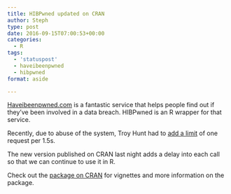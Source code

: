 ```yaml
---
title: HIBPwned updated on CRAN
author: Steph
type: post
date: 2016-09-15T07:00:53+00:00
categories:
  - R
tags:
  - 'statuspost'
  - haveibeenpwned
  - hibpwned
format: aside

---
```

[Haveibeenpwned.com][1] is a fantastic service that helps people find out if they&#8217;ve been involved in a data breach. HIBPwned is an R wrapper for that service.

Recently, due to abuse of the system, Troy Hunt had to [add a limit][2] of one request per 1.5s.

The new version published on CRAN last night adds a delay into each call so that we can continue to use it in R.

Check out the [package on CRAN][3] for vignettes and more information on the package.

 [1]: https://haveibeenpwned.com/
 [2]: https://www.troyhunt.com/the-have-i-been-pwned-api-rate-limiting-and-commercial-use/
 [3]: https://cran.r-project.org/package=HIBPwned